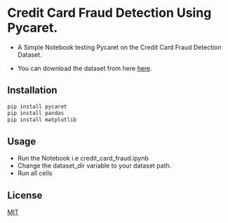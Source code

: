 # Credit Card Fraud Detection Using Pycaret.

- A Simple Notebook testing Pycaret on the Credit Card Fraud Detection Dataset.

- You can download the dataset from here [here](https://www.kaggle.com/mlg-ulb/creditcardfraud "Kaggle Link").


## Installation

```bash
pip install pycaret
pip install pandas
pip install matplotlib
```

## Usage

- Run the Notebook i.e credit_card_fraud.ipynb
- Change the dataset_dir variable to your dataset path.
- Run all cells

## License
[MIT](https://choosealicense.com/licenses/mit/)